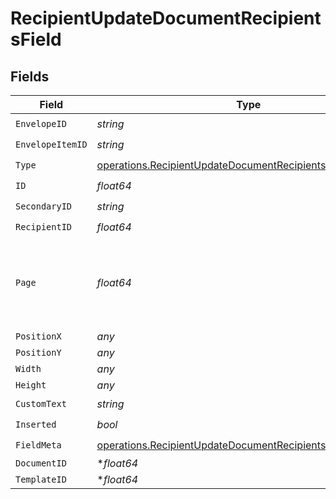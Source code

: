 # RecipientUpdateDocumentRecipientsField


## Fields

| Field                                                                                                                                    | Type                                                                                                                                     | Required                                                                                                                                 | Description                                                                                                                              |
| ---------------------------------------------------------------------------------------------------------------------------------------- | ---------------------------------------------------------------------------------------------------------------------------------------- | ---------------------------------------------------------------------------------------------------------------------------------------- | ---------------------------------------------------------------------------------------------------------------------------------------- |
| `EnvelopeID`                                                                                                                             | *string*                                                                                                                                 | :heavy_check_mark:                                                                                                                       | N/A                                                                                                                                      |
| `EnvelopeItemID`                                                                                                                         | *string*                                                                                                                                 | :heavy_check_mark:                                                                                                                       | N/A                                                                                                                                      |
| `Type`                                                                                                                                   | [operations.RecipientUpdateDocumentRecipientsType](../../models/operations/recipientupdatedocumentrecipientstype.md)                     | :heavy_check_mark:                                                                                                                       | N/A                                                                                                                                      |
| `ID`                                                                                                                                     | *float64*                                                                                                                                | :heavy_check_mark:                                                                                                                       | N/A                                                                                                                                      |
| `SecondaryID`                                                                                                                            | *string*                                                                                                                                 | :heavy_check_mark:                                                                                                                       | N/A                                                                                                                                      |
| `RecipientID`                                                                                                                            | *float64*                                                                                                                                | :heavy_check_mark:                                                                                                                       | N/A                                                                                                                                      |
| `Page`                                                                                                                                   | *float64*                                                                                                                                | :heavy_check_mark:                                                                                                                       | The page number of the field on the document. Starts from 1.                                                                             |
| `PositionX`                                                                                                                              | *any*                                                                                                                                    | :heavy_minus_sign:                                                                                                                       | N/A                                                                                                                                      |
| `PositionY`                                                                                                                              | *any*                                                                                                                                    | :heavy_minus_sign:                                                                                                                       | N/A                                                                                                                                      |
| `Width`                                                                                                                                  | *any*                                                                                                                                    | :heavy_minus_sign:                                                                                                                       | N/A                                                                                                                                      |
| `Height`                                                                                                                                 | *any*                                                                                                                                    | :heavy_minus_sign:                                                                                                                       | N/A                                                                                                                                      |
| `CustomText`                                                                                                                             | *string*                                                                                                                                 | :heavy_check_mark:                                                                                                                       | N/A                                                                                                                                      |
| `Inserted`                                                                                                                               | *bool*                                                                                                                                   | :heavy_check_mark:                                                                                                                       | N/A                                                                                                                                      |
| `FieldMeta`                                                                                                                              | [operations.RecipientUpdateDocumentRecipientsFieldMetaUnion](../../models/operations/recipientupdatedocumentrecipientsfieldmetaunion.md) | :heavy_check_mark:                                                                                                                       | N/A                                                                                                                                      |
| `DocumentID`                                                                                                                             | **float64*                                                                                                                               | :heavy_minus_sign:                                                                                                                       | N/A                                                                                                                                      |
| `TemplateID`                                                                                                                             | **float64*                                                                                                                               | :heavy_minus_sign:                                                                                                                       | N/A                                                                                                                                      |